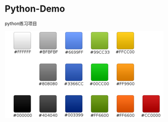 # Python-Demo
python练习项目


![Alt text](https://github.com/chengJ2/Python-Demo/blob/master/backup/color.png)
